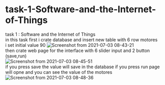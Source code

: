 # task-1-Software-and-the-Internet-of-Things
task 1 : Software and the Internet of Things
<br/>
in this task first i crate database and insert new table with 6 row motores
<br/>
i set initial value 90 
![Screenshot from 2021-07-03 08-43-21](https://user-images.githubusercontent.com/23351217/124344428-c175ac00-dbda-11eb-8886-cfd99a47225f.png)
<br/>
then crate web page for the interface with 6 slider input and 2 button (save,run)
<br/>
![Screenshot from 2021-07-03 08-45-51](https://user-images.githubusercontent.com/23351217/124344475-1d403500-dbdb-11eb-9b53-cffa061b949e.png)
<br/>
if you press save the value will save in the database 
if you press run page will opne and you can see the value of the motores 
<br/>
![Screenshot from 2021-07-03 08-48-36](https://user-images.githubusercontent.com/23351217/124344529-7c9e4500-dbdb-11eb-8280-83a1695e7cc3.png)
